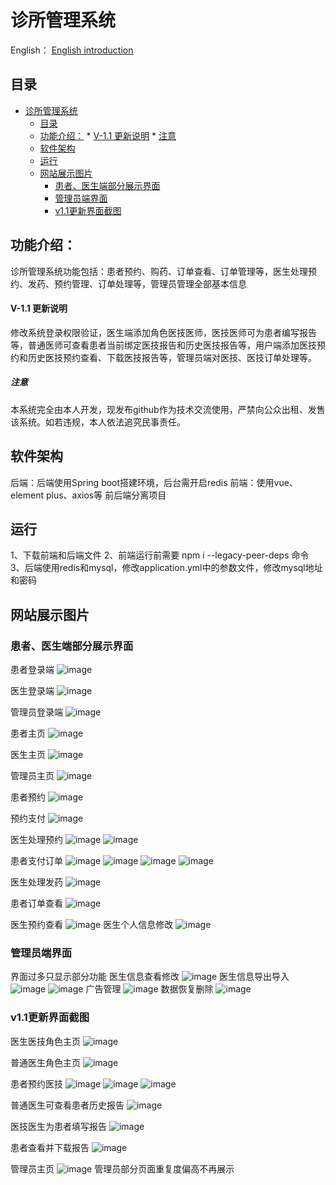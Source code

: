 # 诊所管理系统
English： [English introduction](https://github.com/Larimari1314/Ljw-s-Clinic-system/blob/main/README-EN.md)
## 目录
<!--ts-->
* [诊所管理系统](#诊所管理系统)
   * [目录](#目录)
   * [功能介绍：](#功能介绍)
         * [V-1.1 更新说明](#v-11-更新说明)
            * [注意](#注意)
   * [软件架构](#软件架构)
   * [运行](#运行)
   * [网站展示图片](#网站展示图片)
      * [患者、医生端部分展示界面](#患者医生端部分展示界面)
      * [管理员端界面](#管理员端界面)
      * [v1.1更新界面截图](#v11更新界面截图)

<!-- Created by https://github.com/ekalinin/github-markdown-toc -->
<!-- Added by: runner, at: Fri Oct 21 23:16:28 UTC 2022 -->

<!--te-->
## 功能介绍：
诊所管理系统功能包括：患者预约、购药、订单查看、订单管理等，医生处理预约、发药、预约管理、订单处理等，管理员管理全部基本信息

#### V-1.1 更新说明
修改系统登录权限验证，医生端添加角色医技医师，医技医师可为患者编写报告等，普通医师可查看患者当前绑定医技报告和历史医技报告等，用户端添加医技预约和历史医技预约查看、下载医技报告等，管理员端对医技、医技订单处理等。

##### 注意
本系统完全由本人开发，现发布github作为技术交流使用，严禁向公众出租、发售该系统。如若违规，本人依法追究民事责任。

## 软件架构
后端：后端使用Spring boot搭建环境，后台需开启redis
前端：使用vue、element plus、axios等
前后端分离项目

## 运行
1、下载前端和后端文件
2、前端运行前需要 npm i --legacy-peer-deps 命令
3、后端使用redis和mysql，修改application.yml中的参数文件，修改mysql地址和密码

## 网站展示图片
### 患者、医生端部分展示界面
患者登录端
![image](https://user-images.githubusercontent.com/87918586/188300980-dc36acf1-eefd-4ee1-b3ba-74c380cac86a.png)

医生登录端
![image](https://user-images.githubusercontent.com/87918586/188300988-04e9136e-6a05-44c4-87e9-3d8818699a45.png)

管理员登录端
![image](https://user-images.githubusercontent.com/87918586/188300993-fd23c01a-f05f-4def-8d4d-de3b635e17fd.png)

患者主页
![image](https://user-images.githubusercontent.com/87918586/188301018-cfbd2d16-9a72-4439-8054-1375bdbcd0e2.png)

医生主页
![image](https://user-images.githubusercontent.com/87918586/188301031-fbde4d26-7f09-4afd-b75f-77d7c7519fcc.png)

管理员主页
![image](https://user-images.githubusercontent.com/87918586/188301043-1a0d171f-6c0a-482f-9e9c-f31e654cc6c1.png)

患者预约
![image](https://user-images.githubusercontent.com/87918586/188301062-bb411243-2125-4e49-b066-4f3db45dd296.png)

预约支付
![image](https://user-images.githubusercontent.com/87918586/188301095-2dd87140-0ddd-486d-aee2-524138ebbc78.png)

医生处理预约
![image](https://user-images.githubusercontent.com/87918586/188301111-d1c35927-cf76-4ff1-b124-be05d9aa9039.png)
![image](https://user-images.githubusercontent.com/87918586/188301112-81230a30-d321-403b-8bb3-5c1a6c7884a1.png)

患者支付订单
![image](https://user-images.githubusercontent.com/87918586/188301129-1500a969-26ac-41a6-8acd-5e2b30578a23.png)
![image](https://user-images.githubusercontent.com/87918586/188301139-ca630642-a0ee-4cb5-847b-28b15b7dc648.png)
![image](https://user-images.githubusercontent.com/87918586/188301148-781e9b2e-31a2-41ec-b12d-e5f1ed706999.png)
![image](https://user-images.githubusercontent.com/87918586/188301168-84fa162a-96a3-42b7-9b6f-cb290fecd07c.png)

医生处理发药
![image](https://user-images.githubusercontent.com/87918586/188301180-86a35ea6-e086-47d0-b040-1b9dee2cc743.png)

患者订单查看
![image](https://user-images.githubusercontent.com/87918586/188301218-94a40faf-25f7-4cd1-83ff-6d5b4b3eeab5.png)

医生预约查看
![image](https://user-images.githubusercontent.com/87918586/188301245-c053a398-76c2-4a69-8212-2baf65cadbce.png)
医生个人信息修改
![image](https://user-images.githubusercontent.com/87918586/188301260-fa6acddc-3e4d-479f-8213-97757380bee7.png)

### 管理员端界面
界面过多只显示部分功能
医生信息查看修改
![image](https://user-images.githubusercontent.com/87918586/188301291-062ac44f-4527-4d8f-b491-2e3018b69cae.png)
医生信息导出导入
![image](https://user-images.githubusercontent.com/87918586/188301309-1b9f9d0b-b1f8-43cc-9198-ff9bda870f04.png)
![image](https://user-images.githubusercontent.com/87918586/188301318-c9b386ba-867f-4ad2-b0cf-370a1113f01c.png)
广告管理
![image](https://user-images.githubusercontent.com/87918586/188301330-e2f72b6c-9948-44b9-904c-757ae4b5188c.png)
数据恢复删除
![image](https://user-images.githubusercontent.com/87918586/188301344-347d03a1-5dde-41a5-a9f4-04a942832df2.png)

### v1.1更新界面截图
医生医技角色主页
![image](https://user-images.githubusercontent.com/87918586/192399128-ec27ebab-65bb-41bb-bfc5-ff06fc448b7d.png)

普通医生角色主页
![image](https://user-images.githubusercontent.com/87918586/192399195-d010861a-02b2-4822-b7b1-79df681fde22.png)

患者预约医技
![image](https://user-images.githubusercontent.com/87918586/192399258-ac94578c-82a3-4a25-87f9-4d58bb70bb5b.png)
![image](https://user-images.githubusercontent.com/87918586/192399276-76288965-8c78-40d8-afe3-e482062a8d3b.png)
![image](https://user-images.githubusercontent.com/87918586/192399321-a4c803eb-ad67-4613-b1ff-598a240a568b.png)

普通医生可查看患者历史报告
![image](https://user-images.githubusercontent.com/87918586/192399419-e87a9679-404b-4918-ae20-a661dc891d89.png)

医技医生为患者填写报告
![image](https://user-images.githubusercontent.com/87918586/192399782-a41594f3-9057-418a-ad61-53f007a33845.png)

患者查看并下载报告
![image](https://user-images.githubusercontent.com/87918586/192399846-4a34ea24-5c86-4d38-b5b5-903cffbe97f5.png)

管理员主页
![image](https://user-images.githubusercontent.com/87918586/192399889-50deb03f-2264-4b54-a6c2-3476080dff89.png)
管理员部分页面重复度偏高不再展示


